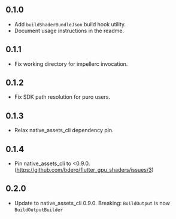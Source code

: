 ## 0.1.0

* Add `buildShaderBundleJson` build hook utility.
* Document usage instructions in the readme.

## 0.1.1

* Fix working directory for impellerc invocation.

## 0.1.2

* Fix SDK path resolution for puro users.

## 0.1.3

* Relax native_assets_cli dependency pin.

## 0.1.4

* Pin native_assets_cli to <0.9.0.
  (https://github.com/bdero/flutter_gpu_shaders/issues/3)

## 0.2.0

* Update to native_assets_cli 0.9.0.
  Breaking: `BuildOutput` is now `BuildOutputBuilder`
